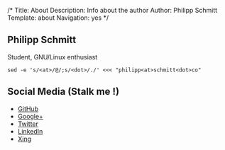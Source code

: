 /*
Title: About
Description: Info about the author
Author: Philipp Schmitt
Template: about
Navigation: yes
*/

## Philipp Schmitt

Student, GNU/Linux enthusiast 

    sed -e 's/<at>/@/;s/<dot>/./' <<< "philipp<at>schmitt<dot>co"

## Social Media (Stalk me !)

* [GitHub](https://www.github.com/pschmitt) 
* [Google+](https://plus.google.com/u/0/111748235994603810778/posts) 
* [Twitter](https://twitter.com/pppschmitt) 
* [LinkedIn](http://www.linkedin.com/in/pschmitt) 
* [Xing](https://www.xing.com/profile/Philipp_Schmitt19) 
